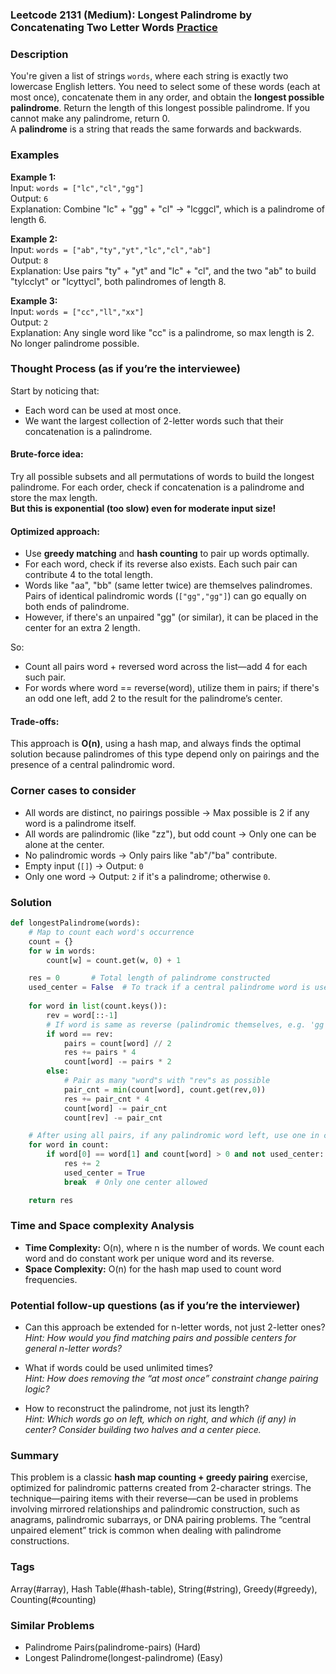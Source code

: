 ### Leetcode 2131 (Medium): Longest Palindrome by Concatenating Two Letter Words [Practice](https://leetcode.com/problems/longest-palindrome-by-concatenating-two-letter-words)

### Description  
You're given a list of strings `words`, where each string is exactly two lowercase English letters. You need to select some of these words (each at most once), concatenate them in any order, and obtain the **longest possible palindrome**. Return the length of this longest possible palindrome. If you cannot make any palindrome, return 0.  
A **palindrome** is a string that reads the same forwards and backwards.

### Examples  

**Example 1:**  
Input: `words = ["lc","cl","gg"]`  
Output: `6`  
Explanation: Combine "lc" + "gg" + "cl" → "lcggcl", which is a palindrome of length 6.

**Example 2:**  
Input: `words = ["ab","ty","yt","lc","cl","ab"]`  
Output: `8`  
Explanation: Use pairs "ty" + "yt" and "lc" + "cl", and the two "ab" to build "tylcclyt" or "lcyttycl", both palindromes of length 8.

**Example 3:**  
Input: `words = ["cc","ll","xx"]`  
Output: `2`  
Explanation: Any single word like "cc" is a palindrome, so max length is 2. No longer palindrome possible.

### Thought Process (as if you’re the interviewee)  
Start by noticing that:
- Each word can be used at most once.
- We want the largest collection of 2-letter words such that their concatenation is a palindrome.

#### Brute-force idea:  
Try all possible subsets and all permutations of words to build the longest palindrome. For each order, check if concatenation is a palindrome and store the max length.  
**But this is exponential (too slow) even for moderate input size!**

#### Optimized approach:  
- Use **greedy matching** and **hash counting** to pair up words optimally.
- For each word, check if its reverse also exists. Each such pair can contribute 4 to the total length.
- Words like "aa", "bb" (same letter twice) are themselves palindromes. Pairs of identical palindromic words (`["gg","gg"]`) can go equally on both ends of palindrome.
- However, if there's an unpaired "gg" (or similar), it can be placed in the center for an extra 2 length.

So:
- Count all pairs word + reversed word across the list—add 4 for each such pair.
- For words where word == reverse(word), utilize them in pairs; if there's an odd one left, add 2 to the result for the palindrome’s center.

#### Trade-offs:  
This approach is **O(n)**, using a hash map, and always finds the optimal solution because palindromes of this type depend only on pairings and the presence of a central palindromic word.

### Corner cases to consider  
- All words are distinct, no pairings possible → Max possible is 2 if any word is a palindrome itself.
- All words are palindromic (like "zz"), but odd count → Only one can be alone at the center.
- No palindromic words → Only pairs like "ab"/"ba" contribute.
- Empty input (`[]`) → Output: `0`
- Only one word → Output: `2` if it's a palindrome; otherwise `0`.

### Solution

```python
def longestPalindrome(words):
    # Map to count each word's occurrence
    count = {}
    for w in words:
        count[w] = count.get(w, 0) + 1

    res = 0       # Total length of palindrome constructed
    used_center = False  # To track if a central palindrome word is used
    
    for word in list(count.keys()):
        rev = word[::-1]
        # If word is same as reverse (palindromic themselves, e.g. 'gg')
        if word == rev:
            pairs = count[word] // 2
            res += pairs * 4
            count[word] -= pairs * 2
        else:
            # Pair as many "word"s with "rev"s as possible
            pair_cnt = min(count[word], count.get(rev,0))
            res += pair_cnt * 4
            count[word] -= pair_cnt
            count[rev] -= pair_cnt

    # After using all pairs, if any palindromic word left, use one in center
    for word in count:
        if word[0] == word[1] and count[word] > 0 and not used_center:
            res += 2
            used_center = True
            break  # Only one center allowed

    return res
```

### Time and Space complexity Analysis  

- **Time Complexity:** O(n), where n is the number of words. We count each word and do constant work per unique word and its reverse.
- **Space Complexity:** O(n) for the hash map used to count word frequencies.

### Potential follow-up questions (as if you’re the interviewer)  

- Can this approach be extended for n-letter words, not just 2-letter ones?  
  *Hint: How would you find matching pairs and possible centers for general n-letter words?*

- What if words could be used unlimited times?  
  *Hint: How does removing the “at most once” constraint change pairing logic?*

- How to reconstruct the palindrome, not just its length?  
  *Hint: Which words go on left, which on right, and which (if any) in center? Consider building two halves and a center piece.*

### Summary
This problem is a classic **hash map counting + greedy pairing** exercise, optimized for palindromic patterns created from 2-character strings. The technique—pairing items with their reverse—can be used in problems involving mirrored relationships and palindromic construction, such as anagrams, palindromic subarrays, or DNA pairing problems. The “central unpaired element” trick is common when dealing with palindrome constructions.

### Tags
Array(#array), Hash Table(#hash-table), String(#string), Greedy(#greedy), Counting(#counting)

### Similar Problems
- Palindrome Pairs(palindrome-pairs) (Hard)
- Longest Palindrome(longest-palindrome) (Easy)